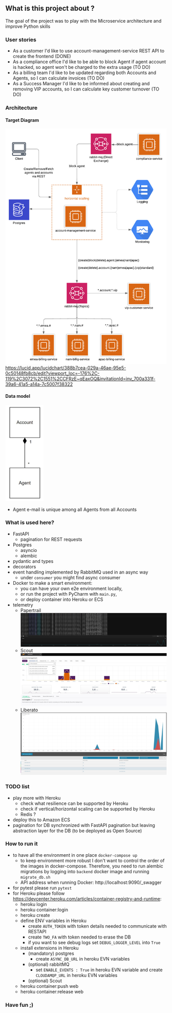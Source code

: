 ## What is this project about ?

The goal of the project was to play with the Microservice architecture and improve Python skills 

### User stories

- As a customer I'd like to use account-management-service REST API to create the frontend (DONE)
- As a compliance office I'd like to be able to block Agent if agent account is hacked, so agent won't be charged to the extra usage (TO DO)
- As a billing team I'd like to be updated regarding both Accounts and Agents, so I can calculate invoices (TO DO)
- As a Success Manager I'd like to be informed about creating and removing VIP accounts, so I can calculate key customer turnover (TO DO)

### Architecture

#### Target Diagram
![Papertrail](doc/architecture.jpeg)
https://lucid.app/lucidchart/388b7cea-029a-46ae-95e5-0c50148fb8cb/edit?viewport_loc=-176%2C-119%2C3072%2C1551%2CCFRzE~qEaxOQ&invitationId=inv_700a331f-39a6-41a5-a14a-7c5007f38322

#### Data model
<img src="doc/data.JPG" height="300"></img>
- Agent e-mail is unique among all Agents from all Accounts

### What is used here?
- FastAPI
  - pagination for REST requests 
- Postgres
  - asyncio
  - alembic 
- pydantic and types
- decorators
- event handling implemented by RabbitMQ used in an async way
  - under `consumer` you might find async consumer
- Docker to make a smart environment: 
  - you can have your own e2e environment locally, 
  - or run the project with PyCharm with `main.py`, 
  - or deploy container into Heroku or ECS
- telemetry
   - Papertrail ![Papertrail](doc/papertrail.JPG) 
   - Scout ![Scout](doc/scout.JPG) 
   - Liberato ![Liberato](doc/liberato.JPG) 

### TODO list
- play more with Heroku
  - check what resilience can be supported by Heroku
  - check if vertical/horizontal scaling can be supported by Heroku
  - Redis ?
- deploy this to Amazon ECS
- pagination for DB synchronized with FastAPI pagination but leaving abstraction layer for the DB (to be deployed as Open Source)

### How to run it
- to have all the environment in one place `docker-compose up`
  - to keep environment more robust I don't want to control the order of the images in docker-compose. Therefore, you need to run alembic 
migrations by logging into `backend` docker image and running `migrate_db.sh`
  - API address when running Docker: http://localhost:9090/_swagger
- for pytest please run `pytest`
- for Heroku please follow https://devcenter.heroku.com/articles/container-registry-and-runtime:
  - heroku login
  - heroku container:login
  - heroku create
  - define ENV variables in Heroku
       - create `AUTH_TOKEN` with token details needed to communicate with RESTAPI
       - create `TWO_FA` with token needed to erase the DB
       - if you want to see debug logs set `DEBUG_LOGGER_LEVEL` into  `True`
  - install extensions in Heroku
    - (mandatory) postgres
       - create `ASYNC_DB_URL` in heroku EVN variables
    - (optional) rabbitMQ
       - set `ENABLE_EVENTS : True` in heroku EVN variable and create `CLOUDAMQP_URL` in heroku EVN variables 
    - (optional) Scout
  - heroku container:push web
  - heroku container:release web
  
  
### Have fun ;)